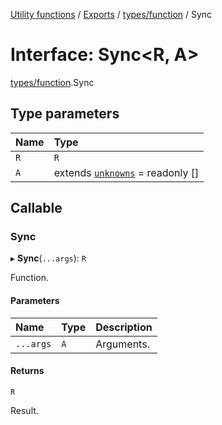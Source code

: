 [Utility functions](../index.md) / [Exports](../modules.md) / [types/function](../modules/types_function.md) / Sync

# Interface: Sync\<R, A\>

[types/function](../modules/types_function.md).Sync

## Type parameters

| Name | Type |
| :------ | :------ |
| `R` | `R` |
| `A` | extends [`unknowns`](../modules/types_core.md#unknowns) = readonly [] |

## Callable

### Sync

▸ **Sync**(`...args`): `R`

Function.

#### Parameters

| Name | Type | Description |
| :------ | :------ | :------ |
| `...args` | `A` | Arguments. |

#### Returns

`R`

Result.
